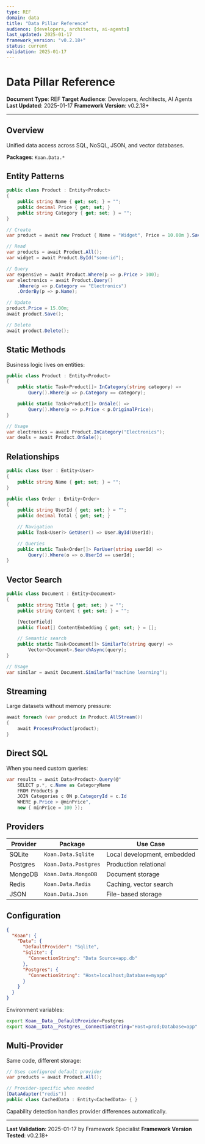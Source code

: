 ```yaml
---
type: REF
domain: data
title: "Data Pillar Reference"
audience: [developers, architects, ai-agents]
last_updated: 2025-01-17
framework_version: "v0.2.18+"
status: current
validation: 2025-01-17
---
```


# Data Pillar Reference

**Document Type**: REF
**Target Audience**: Developers, Architects, AI Agents
**Last Updated**: 2025-01-17
**Framework Version**: v0.2.18+

---

## Overview

Unified data access across SQL, NoSQL, JSON, and vector databases.

**Packages**: `Koan.Data.*`

## Entity Patterns

```csharp
public class Product : Entity<Product>
{
    public string Name { get; set; } = "";
    public decimal Price { get; set; }
    public string Category { get; set; } = "";
}

// Create
var product = await new Product { Name = "Widget", Price = 10.00m }.Save();

// Read
var products = await Product.All();
var widget = await Product.ById("some-id");

// Query
var expensive = await Product.Where(p => p.Price > 100);
var electronics = await Product.Query()
    .Where(p => p.Category == "Electronics")
    .OrderBy(p => p.Name);

// Update
product.Price = 15.00m;
await product.Save();

// Delete
await product.Delete();
```

## Static Methods

Business logic lives on entities:

```csharp
public class Product : Entity<Product>
{
    public static Task<Product[]> InCategory(string category) =>
        Query().Where(p => p.Category == category);

    public static Task<Product[]> OnSale() =>
        Query().Where(p => p.Price < p.OriginalPrice);
}

// Usage
var electronics = await Product.InCategory("Electronics");
var deals = await Product.OnSale();
```

## Relationships

```csharp
public class User : Entity<User>
{
    public string Name { get; set; } = "";
}

public class Order : Entity<Order>
{
    public string UserId { get; set; } = "";
    public decimal Total { get; set; }

    // Navigation
    public Task<User?> GetUser() => User.ById(UserId);

    // Queries
    public static Task<Order[]> ForUser(string userId) =>
        Query().Where(o => o.UserId == userId);
}
```

## Vector Search

```csharp
public class Document : Entity<Document>
{
    public string Title { get; set; } = "";
    public string Content { get; set; } = "";

    [VectorField]
    public float[] ContentEmbedding { get; set; } = [];

    // Semantic search
    public static Task<Document[]> SimilarTo(string query) =>
        Vector<Document>.SearchAsync(query);
}

// Usage
var similar = await Document.SimilarTo("machine learning");
```

## Streaming

Large datasets without memory pressure:

```csharp
await foreach (var product in Product.AllStream())
{
    await ProcessProduct(product);
}
```

## Direct SQL

When you need custom queries:

```csharp
var results = await Data<Product>.Query(@"
    SELECT p.*, c.Name as CategoryName
    FROM Products p
    JOIN Categories c ON p.CategoryId = c.Id
    WHERE p.Price > @minPrice",
    new { minPrice = 100 });
```

## Providers

| Provider | Package | Use Case |
|----------|---------|----------|
| SQLite | `Koan.Data.Sqlite` | Local development, embedded |
| Postgres | `Koan.Data.Postgres` | Production relational |
| MongoDB | `Koan.Data.MongoDB` | Document storage |
| Redis | `Koan.Data.Redis` | Caching, vector search |
| JSON | `Koan.Data.Json` | File-based storage |

## Configuration

```json
{
  "Koan": {
    "Data": {
      "DefaultProvider": "Sqlite",
      "Sqlite": {
        "ConnectionString": "Data Source=app.db"
      },
      "Postgres": {
        "ConnectionString": "Host=localhost;Database=myapp"
      }
    }
  }
}
```

Environment variables:
```bash
export Koan__Data__DefaultProvider=Postgres
export Koan__Data__Postgres__ConnectionString="Host=prod;Database=app"
```

## Multi-Provider

Same code, different storage:

```csharp
// Uses configured default provider
var products = await Product.All();

// Provider-specific when needed
[DataAdapter("redis")]
public class CachedData : Entity<CachedData> { }
```

Capability detection handles provider differences automatically.

---

**Last Validation**: 2025-01-17 by Framework Specialist
**Framework Version Tested**: v0.2.18+